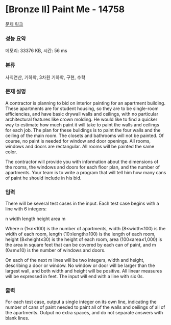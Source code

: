 # [Bronze II] Paint Me - 14758 

[문제 링크](https://www.acmicpc.net/problem/14758) 

### 성능 요약

메모리: 33376 KB, 시간: 56 ms

### 분류

사칙연산, 기하학, 3차원 기하학, 구현, 수학

### 문제 설명

<p>A contractor is planning to bid on interior painting for an apartment building. These apartments are for student housing, so they are to be single-room efficiencies, and have basic drywall walls and ceilings, with no particular architectural features like crown molding. He would like to find a quicker way to estimate how much paint it will take to paint the walls and ceilings for each job. The plan for these buildings is to paint the four walls and the ceiling of the main room. The closets and bathrooms will not be painted. Of course, no paint is needed for window and door openings. All rooms, windows and doors are rectangular. All rooms will be painted the same color.</p>

<p>The contractor will provide you with information about the dimensions of the rooms, the windows and doors for each floor plan, and the number of apartments. Your team is to write a program that will tell him how many cans of paint he should include in his bid.</p>

### 입력 

 <p>There will be several test cases in the input. Each test case begins with a line with 6 integers:</p>

<p>n width length height area m</p>

<p>Where n (1≤n≤100) is the number of apartments, width (8≤width≤100) is the width of each room, length (10≤length≤100) is the length of each room, height (8≤height≤30) is the height of each room, area (100≤area≤1,000) is the area in square feet that can be covered by each can of paint, and m (0≤m≤10) is the number of windows and doors.</p>

<p>On each of the next m lines will be two integers, width and height, describing a door or window. No window or door will be larger than the largest wall, and both width and height will be positive. All linear measures will be expressed in feet. The input will end with a line with six 0s.</p>

<p> </p>

### 출력 

 <p>For each test case, output a single integer on its own line, indicating the number of cans of paint needed to paint all of the walls and ceilings of all of the apartments. Output no extra spaces, and do not separate answers with blank lines.</p>

